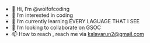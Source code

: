 - 👋 Hi, I’m @wolfofcoding
- 👀 I’m interested in coding
- 🌱 I’m currently learning EVERY LAGUAGE THAT I SEE 
- 💞️ I’m looking to collaborate on GSOC
- 📫 How to reach , reach me via kalavarun2@gmail.com

<!---
wolfofcoding/wolfofcoding is a ✨ special ✨ repository because its `README.md` (this file) appears on your GitHub profile.
You can click the Preview link to take a look at your changes.
--->
